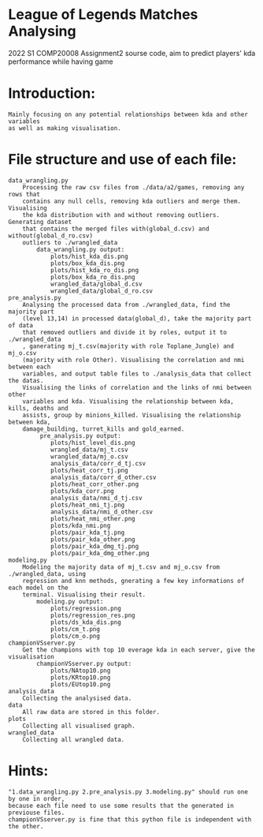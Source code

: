 # League of Legends Matches Analysing
 2022 S1 COMP20008 Assignment2 sourse code, aim to predict players' kda performance while having game
# Introduction: 
    Mainly focusing on any potential relationships between kda and other variables
    as well as making visualisation.
# File structure and use of each file:
    data_wrangling.py
        Processing the raw csv files from ./data/a2/games, removing any rows that
        contains any null cells, removing kda outliers and merge them. Visualising
        the kda distribution with and without removing outliers. Generating dataset
        that contains the merged files with(global_d.csv) and without(global_d_ro.csv)
        outliers to ./wrangled_data
            data_wrangling.py output:
                plots/hist_kda_dis.png
                plots/box_kda_dis.png
                plots/hist_kda_ro_dis.png
                plots/box_kda_ro_dis.png
                wrangled_data/global_d.csv
                wrangled_data/global_d_ro.csv
    pre_analysis.py
        Analysing the processed data from ./wrangled_data, find the majority part
        (level 13,14) in processed data(global_d), take the majority part of data
        that removed outliers and divide it by roles, output it to ./wrangled_data
        , ganerating mj_t.csv(majority with role Toplane_Jungle) and mj_o.csv
        (majority with role Other). Visualising the correlation and nmi between each
        variables, and output table files to ./analysis_data that collect the datas.
        Visualising the links of correlation and the links of nmi between other 
        variables and kda. Visualising the relationship between kda, kills, deaths and 
        assists, group by minions_killed. Visualising the relationship between kda, 
        damage_building, turret_kills and gold_earned.
             pre_analysis.py output:
                plots/hist_level_dis.png
                wrangled_data/mj_t.csv
                wrangled_data/mj_o.csv
                analysis_data/corr_d_tj.csv
                plots/heat_corr_tj.png
                analysis_data/corr_d_other.csv
                plots/heat_corr_other.png
                plots/kda_corr.png
                analysis_data/nmi_d_tj.csv
                plots/heat_nmi_tj.png
                analysis_data/nmi_d_other.csv
                plots/heat_nmi_other.png
                plots/kda_nmi.png
                plots/pair_kda_tj.png
                plots/pair_kda_other.png
                plots/pair_kda_dmg_tj.png
                plots/pair_kda_dmg_other.png
    modeling.py
        Modeling the majority data of mj_t.csv and mj_o.csv from ./wrangled_data, using
        regression and knn methods, gnerating a few key informations of each model on the 
        terminal. Visualising their result.
            modeling.py output:
                plots/regression.png
                plots/regression_res.png
                plots/ds_kda_dis.png
                plots/cm_t.png
                plots/cm_o.png
    championVSserver.py
        Get the champions with top 10 everage kda in each server, give the visualisation
            championVSserver.py output:
                plots/NAtop10.png
                plots/KRtop10.png
                plots/EUtop10.png
    analysis_data
        Collecting the analysised data.
    data
        All raw data are stored in this folder.
    plots
        Collecting all visualised graph.
    wrangled_data
        Collecting all wrangled data.
# Hints:
    "1.data_wrangling.py 2.pre_analysis.py 3.modeling.py" should run one by one in order, 
    because each file need to use some results that the generated in previouse files.
    championVSserver.py is fine that this python file is independent with the other.

